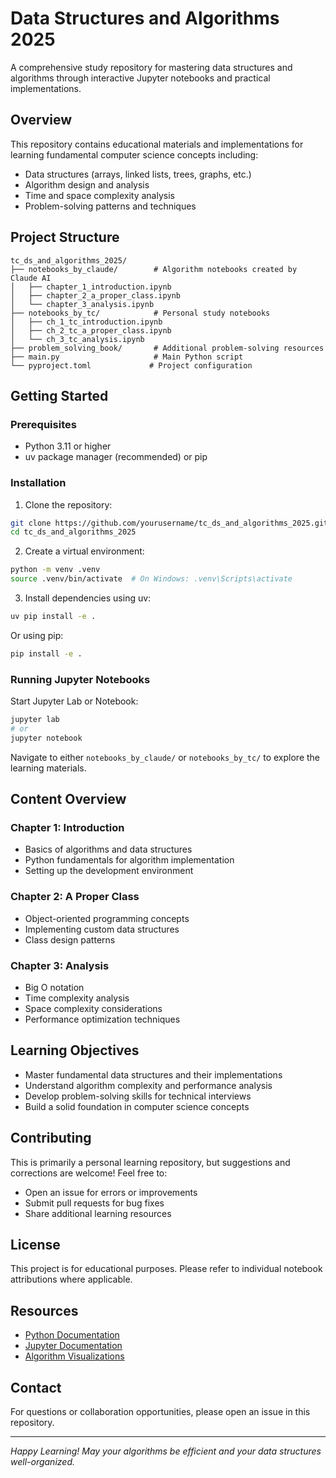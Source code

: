 # Data Structures and Algorithms 2025

A comprehensive study repository for mastering data structures and algorithms through interactive Jupyter notebooks and practical implementations.

## Overview

This repository contains educational materials and implementations for learning fundamental computer science concepts including:
- Data structures (arrays, linked lists, trees, graphs, etc.)
- Algorithm design and analysis
- Time and space complexity analysis
- Problem-solving patterns and techniques

## Project Structure

```
tc_ds_and_algorithms_2025/
├── notebooks_by_claude/        # Algorithm notebooks created by Claude AI
│   ├── chapter_1_introduction.ipynb
│   ├── chapter_2_a_proper_class.ipynb
│   └── chapter_3_analysis.ipynb
├── notebooks_by_tc/            # Personal study notebooks
│   ├── ch_1_tc_introduction.ipynb
│   ├── ch_2_tc_a_proper_class.ipynb
│   └── ch_3_tc_analysis.ipynb
├── problem_solving_book/       # Additional problem-solving resources
├── main.py                     # Main Python script
└── pyproject.toml             # Project configuration
```

## Getting Started

### Prerequisites
- Python 3.11 or higher
- uv package manager (recommended) or pip

### Installation

1. Clone the repository:
```bash
git clone https://github.com/yourusername/tc_ds_and_algorithms_2025.git
cd tc_ds_and_algorithms_2025
```

2. Create a virtual environment:
```bash
python -m venv .venv
source .venv/bin/activate  # On Windows: .venv\Scripts\activate
```

3. Install dependencies using uv:
```bash
uv pip install -e .
```

Or using pip:
```bash
pip install -e .
```

### Running Jupyter Notebooks

Start Jupyter Lab or Notebook:
```bash
jupyter lab
# or
jupyter notebook
```

Navigate to either `notebooks_by_claude/` or `notebooks_by_tc/` to explore the learning materials.

## Content Overview

### Chapter 1: Introduction
- Basics of algorithms and data structures
- Python fundamentals for algorithm implementation
- Setting up the development environment

### Chapter 2: A Proper Class
- Object-oriented programming concepts
- Implementing custom data structures
- Class design patterns

### Chapter 3: Analysis
- Big O notation
- Time complexity analysis
- Space complexity considerations
- Performance optimization techniques

## Learning Objectives

- Master fundamental data structures and their implementations
- Understand algorithm complexity and performance analysis
- Develop problem-solving skills for technical interviews
- Build a solid foundation in computer science concepts

## Contributing

This is primarily a personal learning repository, but suggestions and corrections are welcome! Feel free to:
- Open an issue for errors or improvements
- Submit pull requests for bug fixes
- Share additional learning resources

## License

This project is for educational purposes. Please refer to individual notebook attributions where applicable.

## Resources

- [Python Documentation](https://docs.python.org/3/)
- [Jupyter Documentation](https://jupyter.org/documentation)
- [Algorithm Visualizations](https://visualgo.net/)

## Contact

For questions or collaboration opportunities, please open an issue in this repository.

---

*Happy Learning! May your algorithms be efficient and your data structures well-organized.*